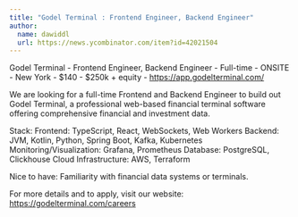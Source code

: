 ```yaml
---
title: "Godel Terminal : Frontend Engineer, Backend Engineer"
author:
  name: dawiddl
  url: https://news.ycombinator.com/item?id=42021504
---
```

Godel Terminal - Frontend Engineer, Backend Engineer - Full-time - ONSITE - New York - $140 - $250k + equity - <a href="https:&#x2F;&#x2F;app.godelterminal.com&#x2F;" rel="nofollow">https:&#x2F;&#x2F;app.godelterminal.com&#x2F;</a>

We are looking for a full-time Frontend and Backend Engineer to build out Godel Terminal, a professional web-based financial terminal software offering comprehensive financial and investment data.

Stack:
Frontend: TypeScript, React, WebSockets, Web Workers
Backend: JVM, Kotlin, Python, Spring Boot, Kafka, Kubernetes
Monitoring&#x2F;Visualization: Grafana, Prometheus
Database: PostgreSQL, Clickhouse
Cloud Infrastructure: AWS, Terraform

Nice to have:
Familiarity with financial data systems or terminals.

For more details and to apply, visit our website:
<a href="https:&#x2F;&#x2F;godelterminal.com&#x2F;careers" rel="nofollow">https:&#x2F;&#x2F;godelterminal.com&#x2F;careers</a>
<JobApplication />
